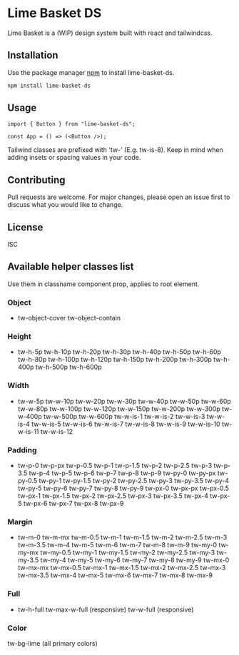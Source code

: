 # Lime Basket DS

Lime Basket is a (WIP) design system built with react and tailwindcss.

## Installation

Use the package manager [npm](https://npm.com) to install lime-basket-ds.

```bash
npm install lime-basket-ds
```

## Usage

```react
import { Button } from "lime-basket-ds";

const App = () => (<Button />);
```

Tailwind classes are prefixed with 'tw-' (E.g. tw-is-8). Keep in mind when
adding insets or spacing values in your code.

## Contributing

Pull requests are welcome. For major changes, please open an issue first to
discuss what you would like to change.

## License

ISC

## Available helper classes list

Use them in classname component prop, applies to root element.

### Object
* tw-object-cover tw-object-contain 
### Height
* tw-h-5p tw-h-10p tw-h-20p tw-h-30p tw-h-40p
tw-h-50p tw-h-60p tw-h-80p tw-h-100p tw-h-120p tw-h-150p tw-h-200p tw-h-300p
tw-h-400p tw-h-500p tw-h-600p 
### Width
* tw-w-5p tw-w-10p tw-w-20p tw-w-30p tw-w-40p
tw-w-50p tw-w-60p tw-w-80p tw-w-100p tw-w-120p tw-w-150p tw-w-200p tw-w-300p
tw-w-400p tw-w-500p tw-w-600p tw-w-is-1 tw-w-is-2 tw-w-is-3 tw-w-is-4 tw-w-is-5
tw-w-is-6 tw-w-is-7 tw-w-is-8 tw-w-is-9 tw-w-is-10 tw-w-is-11 tw-w-is-12 
### Padding
* tw-p-0 tw-p-px tw-p-0.5 tw-p-1 tw-p-1.5 tw-p-2 tw-p-2.5 tw-p-3 tw-p-3.5 tw-p-4 tw-p-5
tw-p-6 tw-p-7 tw-p-8 tw-p-9 tw-py-0 tw-py-px tw-py-0.5 tw-py-1 tw-py-1.5 tw-py-2
tw-py-2.5 tw-py-3 tw-py-3.5 tw-py-4 tw-py-5 tw-py-6 tw-py-7 tw-py-8 tw-py-9 tw-px-0 tw-px-px tw-px-0.5 tw-px-1 tw-px-1.5 tw-px-2 tw-px-2.5 tw-px-3 tw-px-3.5
tw-px-4 tw-px-5 tw-px-6 tw-px-7 tw-px-8 tw-px-9 
### Margin
* tw-m-0 tw-m-mx tw-m-0.5 tw-m-1 tw-m-1.5 tw-m-2 tw-m-2.5 tw-m-3 tw-m-3.5 tw-m-4 tw-m-5 tw-m-6 tw-m-7 tw-m-8
tw-m-9 tw-my-0 tw-my-mx tw-my-0.5 tw-my-1 tw-my-1.5 tw-my-2 tw-my-2.5 tw-my-3
tw-my-3.5 tw-my-4 tw-my-5 tw-my-6 tw-my-7 tw-my-8 tw-my-9 tw-mx-0 tw-mx-mx
tw-mx-0.5 tw-mx-1 tw-mx-1.5 tw-mx-2 tw-mx-2.5 tw-mx-3 tw-mx-3.5 tw-mx-4 tw-mx-5
tw-mx-6 tw-mx-7 tw-mx-8 tw-mx-9 
### Full
* tw-h-full tw-max-w-full (responsive) tw-w-full (responsive)
### Color
tw-bg-lime (all primary colors) 
